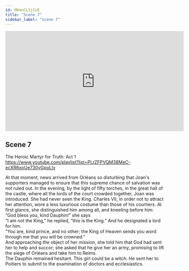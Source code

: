 ```yaml
---
id: MUnnCL3jIcE
title: "Scene 7"
sidebar_label: "Scene 7"
---
```


<div class="video-float-container">
  <iframe
    width="560"
    height="315"
    src="https://www.youtube.com/embed/MUnnCL3jIcE"
    title="YouTube video player"
    frameborder="0"
    allow="accelerometer; autoplay; clipboard-write; encrypted-media; gyroscope; picture-in-picture; web-share"
    referrerpolicy="strict-origin-when-cross-origin"
    allowfullscreen
  ></iframe>
</div>

## Scene 7

The Heroic Martyr for Truth: Act 1   
https://www.youtube.com/playlist?list=PLrZFPVQM38MeC-ecXR6xoUe730yGpoLlv 

At that moment, news arrived from Orléans so disturbing that Joan's supporters managed to ensure that this supreme chance of salvation was not ruled out. In the evening, by the light of fifty torches, in the great hall of the castle, where all the lords of the court crowded together, Joan was introduced. She had never seen the King. Charles VII, in order not to attract her attention, wore a less luxurious costume than those of his courtiers. At first glance, she distinguished him among all, and kneeling before him:  
“God bless you, kind Dauphin!” she says  
"I am not the King," he replied, “this is the King.” And he designated a lord for him.  
"You are, kind prince, and no other; the King of Heaven sends you word through me that you will be crowned."  
And approaching the object of her mission, she told him that God had sent her to help and succor; she asked that he give her an army, promising to lift the siege of Orléans and take him to Reims.  
The Dauphin remained hesitant. This girl could be a witch. He sent her to Poitiers to submit to the examination of doctors and ecclesiastics.
